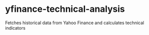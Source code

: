 # yfinance-technical-analysis
Fetches historical data from Yahoo Finance and calculates technical indicators
